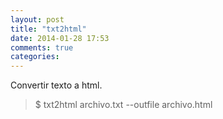 ```yaml
---
layout: post
title: "txt2html"
date: 2014-01-28 17:53
comments: true
categories: 
---
```

Convertir texto a html.

>$ txt2html archivo.txt --outfile archivo.html

